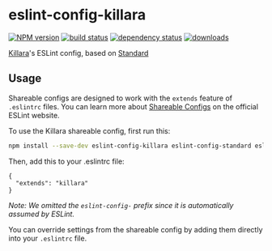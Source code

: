 # eslint-config-killara
[![NPM version](https://img.shields.io/npm/v/eslint-config-killara)](https://www.npmjs.com/package/eslint-config-killara)
[![build status](https://img.shields.io/travis/killara/eslint-config-killara/master.svg)](https://travis-ci.org/killara/eslint-config-killara)
[![dependency status](https://img.shields.io/david/dev/killara/eslint-config-killara)](https://david-dm.org/killara/eslint-config-killara?type=dev)
[![downloads](https://img.shields.io/npm/dm/eslint-config-killara)](https://www.npmjs.com/package/eslint-config-killara)

[Killara](https://www.npmjs.com/package/killara)'s ESLint config, based on [Standard](https://www.npmjs.com/package/eslint-config-standard)

## Usage
Shareable configs are designed to work with the `extends` feature of `.eslintrc` files.
You can learn more about
[Shareable Configs](http://eslint.org/docs/developer-guide/shareable-configs) on the
official ESLint website.

To use the Killara shareable config, first run this:

```bash
npm install --save-dev eslint-config-killara eslint-config-standard eslint-plugin-standard eslint-plugin-promise eslint-plugin-import eslint-plugin-node
```

Then, add this to your .eslintrc file:

```
{
  "extends": "killara"
}
```

*Note: We omitted the `eslint-config-` prefix since it is automatically assumed by ESLint.*

You can override settings from the shareable config by adding them directly into your
`.eslintrc` file.
